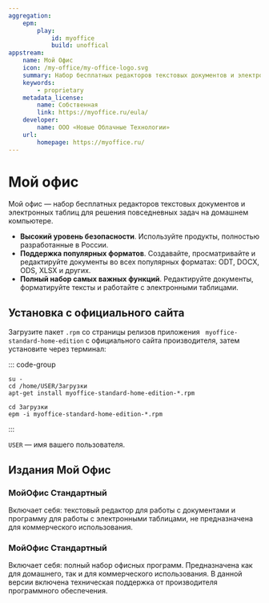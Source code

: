 ```yaml
---
aggregation:
    epm:
        play:
            id: myoffice
            build: unoffical
appstream:
    name: Мой Офис
    icon: /my-office/my-office-logo.svg
    summary: Набор бесплатных редакторов текстовых документов и электронных таблиц для решения повседневных задач на домашнем компьютере.
    keywords:
        - proprietary
    metadata_license:
        name: Собственная
        link: https://myoffice.ru/eula/
    developer:
        name: ООО «Новые Облачные Технологии»
    url:
        homepage: https://myoffice.ru/
---
```


# Мой офис

Мой офис — набор бесплатных редакторов текстовых документов и электронных таблиц для решения повседневных задач на домашнем компьютере.

- **Высокий уровень безопасности**. Используйте продукты, полностью разработанные в России.
- **Поддержка популярных форматов**. Создавайте, просматривайте и редактируйте документы во всех популярных форматах: ODT, DOCX, ODS, XLSX и других.
- **Полный набор самых важных функций**. Редактируйте документы, форматируйте тексты и работайте с электронными таблицами.

<!--@include: @apps/_parts/install/content-epm-play.md -->

## Установка с официального сайта 

Загрузите пакет `.rpm` со страницы релизов приложения ` myoffice-standard-home-edition` с официального сайта производителя, затем установите через терминал: 

::: code-group

```shell[apt-get]
su -
cd /home/USER/Загрузки
apt-get install myoffice-standard-home-edition-*.rpm

```
```shell[epm]
сd Загрузки
epm -i myoffice-standard-home-edition-*.rpm
```
:::

`USER` — имя вашего пользователя.

## Издания Мой Офис

### МойОфис Стандартный <Badge type="warning" text="Домашняя версия" />  
Включает себя: текстовый редактор для работы с документами и программу для работы с электронными таблицами, не предназначена для коммерческого использования. 

### МойОфис Стандартный
Включает себя: полный набор офисных программ. 
Предназначена как для домашнего, так и для коммерческого использования. В данной версии включена техническая поддержка от производителя программного обеспечения.

